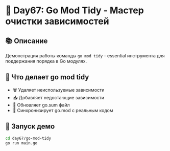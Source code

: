 # 🧹 Day67: Go Mod Tidy - Мастер очистки зависимостей

## 📚 Описание
Демонстрация работы команды `go mod tidy` - essential инструмента для поддержания порядка в Go модулях.

## 🎯 Что делает go mod tidy
- 🗑️ Удаляет неиспользуемые зависимости
- 📥 Добавляет недостающие зависимости
- 🔐 Обновляет go.sum файл
- 📝 Синхронизирует go.mod с реальным кодом

## 🚀 Запуск демо
```bash
cd day67/go-mod-tidy
go run main.go
